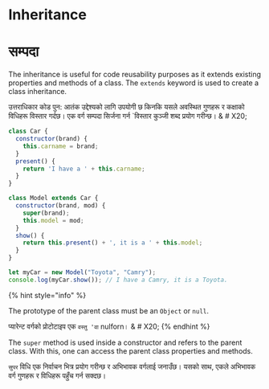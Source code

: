 # Inheritance

# सम्पदा

The inheritance is useful for code reusability purposes as it extends existing properties and methods of a class. The `extends` keyword is used to create a class inheritance. &#x20;

उत्तराधिकार कोड पुन: आतंक उद्देश्यको लागि उपयोगी छ किनकि यसले अवस्थित गुणहरू र कक्षाको विधिहरू विस्तार गर्दछ। एक वर्ग सम्पदा सिर्जना गर्न `विस्तार कुञ्जी शब्द प्रयोग गरीन्छ। & # X20;

```javascript
class Car {
  constructor(brand) {
    this.carname = brand;
  }
  present() {
    return 'I have a ' + this.carname;
  }
}

class Model extends Car {
  constructor(brand, mod) {
    super(brand);
    this.model = mod;
  }
  show() {
    return this.present() + ', it is a ' + this.model;
  }
}

let myCar = new Model("Toyota", "Camry");
console.log(myCar.show()); // I have a Camry, it is a Toyota.
```

{% hint style="info" %}


The prototype of the parent class must be an `Object` or `null`.&#x20;

प्यारेन्ट वर्गको प्रोटोटाइप एक `वस्तु 'वा` nulforn। & # X20;
{% endhint %}

The `super` method is used inside a constructor and refers to the parent class. With this, one can access the parent class properties and methods.

`सुपर` विधि एक निर्वाचन भित्र प्रयोग गरीन्छ र अभिभावक वर्गलाई जनाउँछ। यसको साथ, एकले अभिभावक वर्ग गुणहरू र विधिहरू पहुँच गर्न सक्दछ।

